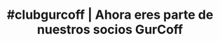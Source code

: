 ---
layout: landing
title: "#clubgurcoff | Ahora eres parte de nuestros socios GurCoff"
description: Nuestro club es un grupo de asesoría profesional que te llevará al mismo alto nivel de nuestra heladería. ¿Ya eres socio del club? Disfruta. ¿Aún no? 🤔 ¿Por qué?
category: Cartas
h1: "Viene algo grande para el #clubgurcoff"
hero: img/clubgurcoff.webp
jpg: img/clubgurcoff.jpg
alt: Fotografía del club gurcofff
destacado: true
---